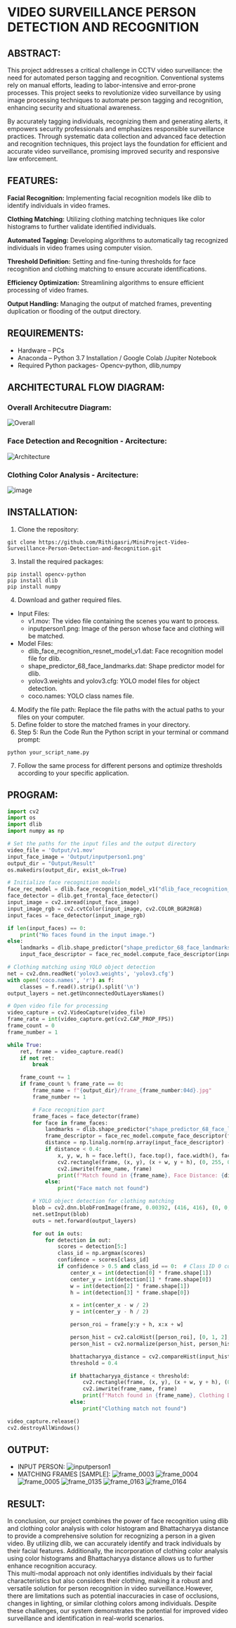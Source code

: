 # VIDEO SURVEILLANCE PERSON DETECTION AND RECOGNITION

## ABSTRACT:
This project addresses a critical challenge in CCTV video surveillance: the need for automated person tagging and recognition. Conventional systems rely on manual efforts, leading to labor-intensive and error-prone processes. This project seeks to revolutionize video surveillance by using image processing techniques to automate person tagging and recognition, enhancing security and situational awareness.<br/>

By accurately tagging individuals, recognizing them and generating alerts, it empowers security professionals and emphasizes responsible surveillance practices. Through systematic data collection and advanced face detection and recognition techniques, this project lays the foundation for efficient and accurate video surveillance, promising improved security and responsive law enforcement.
## FEATURES:
<b>Facial Recognition:</b> 
Implementing facial recognition models like dlib to identify individuals in video frames.

<b>Clothing Matching:</b> 
Utilizing clothing matching techniques like color histograms to further validate identified individuals.

<b>Automated Tagging:</b> 
Developing algorithms to automatically tag recognized individuals in video frames using computer vision.

<b>Threshold Definition:</b>
Setting and fine-tuning thresholds for face recognition and clothing matching to ensure accurate identifications.

<b>Efficiency Optimization:</b> 
Streamlining algorithms to ensure efficient processing of video frames.

<b>Output Handling:</b> 
Managing the output of matched frames, preventing duplication or flooding of the output directory.

## REQUIREMENTS:
* Hardware – PCs
* Anaconda – Python 3.7 Installation / Google Colab /Jupiter Notebook
* Required Python packages- Opencv-python, dlib,numpy

## ARCHITECTURAL FLOW DIAGRAM:
### Overall Architecutre Diagram:
![Overall](https://github.com/Rithigasri/MiniProject-Video-Surveillance-Person-Detection-and-Recognition/assets/93427256/8b458c89-c981-420a-9852-c7c601212489)

### Face Detection and Recognition - Arcitecture:
![Architecture](https://github.com/Rithigasri/MiniProject-Video-Surveillance-Person-Detection-and-Recognition/assets/93427256/12799531-5b65-4c33-819a-b6060e008488)

### Clothing Color Analysis - Arcitecture:
![image](https://github.com/Rithigasri/MiniProject-Video-Surveillance-Person-Detection-and-Recognition/assets/93427256/6a7dab30-9534-4877-9c83-f28b7512b3da)

## INSTALLATION:
1. Clone the repository:
```
git clone https://github.com/Rithigasri/MiniProject-Video-Surveillance-Person-Detection-and-Recognition.git
```
3. Install the required packages:
```
pip install opencv-python
pip install dlib
pip install numpy
```
4. Download and gather required files.
* Input Files:
  - v1.mov: The video file containing the scenes you want to process.
  - inputperson1.png: Image of the person whose face and clothing will be matched.
* Model Files:
  - dlib_face_recognition_resnet_model_v1.dat: Face recognition model file for dlib.
  - shape_predictor_68_face_landmarks.dat: Shape predictor model for dlib.
  - yolov3.weights and yolov3.cfg: YOLO model files for object detection.
  - coco.names: YOLO class names file.
4. Modify the file path:
Replace the file paths with the actual paths to your files on your computer.
5. Define folder to store the matched frames in your directory.
6. Step 5: Run the Code
Run the Python script in your terminal or command prompt:
```
python your_script_name.py
```
7. Follow the same process for different persons and optimize thresholds according to your specific application.

## PROGRAM:
```PYTHON
import cv2
import os
import dlib
import numpy as np

# Set the paths for the input files and the output directory
video_file = 'Output/v1.mov'
input_face_image = 'Output/inputperson1.png'
output_dir = "Output/Result"
os.makedirs(output_dir, exist_ok=True)

# Initialize face recognition models
face_rec_model = dlib.face_recognition_model_v1("dlib_face_recognition_resnet_model_v1/dlib_face_recognition_resnet_model_v1.dat")
face_detector = dlib.get_frontal_face_detector()
input_image = cv2.imread(input_face_image)
input_image_rgb = cv2.cvtColor(input_image, cv2.COLOR_BGR2RGB)
input_faces = face_detector(input_image_rgb)

if len(input_faces) == 0:
    print("No faces found in the input image.")
else:
    landmarks = dlib.shape_predictor("shape_predictor_68_face_landmarks.dat")(input_image_rgb, input_faces[0])
    input_face_descriptor = face_rec_model.compute_face_descriptor(input_image_rgb, landmarks)

# Clothing matching using YOLO object detection
net = cv2.dnn.readNet('yolov3.weights', 'yolov3.cfg')
with open('coco.names', 'r') as f:
    classes = f.read().strip().split('\n')
output_layers = net.getUnconnectedOutLayersNames()

# Open video file for processing
video_capture = cv2.VideoCapture(video_file)
frame_rate = int(video_capture.get(cv2.CAP_PROP_FPS))
frame_count = 0
frame_number = 1

while True:
    ret, frame = video_capture.read()
    if not ret:
        break

    frame_count += 1
    if frame_count % frame_rate == 0:
        frame_name = f"{output_dir}/frame_{frame_number:04d}.jpg"
        frame_number += 1

        # Face recognition part
        frame_faces = face_detector(frame)
        for face in frame_faces:
            landmarks = dlib.shape_predictor("shape_predictor_68_face_landmarks.dat")(frame, face)
            frame_descriptor = face_rec_model.compute_face_descriptor(frame, landmarks)
            distance = np.linalg.norm(np.array(input_face_descriptor) - np.array(frame_descriptor))
            if distance < 0.4:
                x, y, w, h = face.left(), face.top(), face.width(), face.height()
                cv2.rectangle(frame, (x, y), (x + w, y + h), (0, 255, 0), 2)
                cv2.imwrite(frame_name, frame)
                print(f"Match found in {frame_name}, Face Distance: {distance}")
            else:
                print("Face match not found")

        # YOLO object detection for clothing matching
        blob = cv2.dnn.blobFromImage(frame, 0.00392, (416, 416), (0, 0, 0), True, crop=False)
        net.setInput(blob)
        outs = net.forward(output_layers)

        for out in outs:
            for detection in out:
                scores = detection[5:]
                class_id = np.argmax(scores)
                confidence = scores[class_id]
                if confidence > 0.5 and class_id == 0:  # Class ID 0 corresponds to 'person'
                    center_x = int(detection[0] * frame.shape[1])
                    center_y = int(detection[1] * frame.shape[0])
                    w = int(detection[2] * frame.shape[1])
                    h = int(detection[3] * frame.shape[0])

                    x = int(center_x - w / 2)
                    y = int(center_y - h / 2)

                    person_roi = frame[y:y + h, x:x + w]

                    person_hist = cv2.calcHist([person_roi], [0, 1, 2], None, [8, 8, 8], [0, 256, 0, 256, 0, 256])
                    person_hist = cv2.normalize(person_hist, person_hist).flatten()

                    bhattacharyya_distance = cv2.compareHist(input_hist, person_hist, cv2.HISTCMP_BHATTACHARYYA)
                    threshold = 0.4

                    if bhattacharyya_distance < threshold:
                        cv2.rectangle(frame, (x, y), (x + w, y + h), (0, 255, 0), 2)
                        cv2.imwrite(frame_name, frame)
                        print(f"Match found in {frame_name}, Clothing Distance: {bhattacharyya_distance}")
                    else:
                        print("Clothing match not found")

video_capture.release()
cv2.destroyAllWindows()

```
## OUTPUT:
* INPUT PERSON:
![inputperson1](https://github.com/Rithigasri/MiniProject-Video-Surveillance-Person-Detection-and-Recognition/assets/93427256/22bc2250-d210-40db-9896-806b609498e7)
* MATCHING FRAMES [SAMPLE]:
![frame_0003](https://github.com/Rithigasri/MiniProject-Video-Surveillance-Person-Detection-and-Recognition/assets/93427256/6ff51db0-30dc-4ff9-b857-cc15ec36a0b2)
![frame_0004](https://github.com/Rithigasri/MiniProject-Video-Surveillance-Person-Detection-and-Recognition/assets/93427256/63b7bddc-4f4b-4d2e-8cf3-4d6245c4692d)
![frame_0005](https://github.com/Rithigasri/MiniProject-Video-Surveillance-Person-Detection-and-Recognition/assets/93427256/a3e24d95-4e1f-4585-9ab6-4cfcb513c1ce)
![frame_0135](https://github.com/Rithigasri/MiniProject-Video-Surveillance-Person-Detection-and-Recognition/assets/93427256/7b3ce8c2-a0d5-4b96-afc3-1ba60fd2662e)
![frame_0163](https://github.com/Rithigasri/MiniProject-Video-Surveillance-Person-Detection-and-Recognition/assets/93427256/c0fde9e9-bb10-48f6-98f8-a85b14de0d0f)
![frame_0164](https://github.com/Rithigasri/MiniProject-Video-Surveillance-Person-Detection-and-Recognition/assets/93427256/b758349a-bf06-4e9d-8f5e-54e432cd7d50)

## RESULT:
In conclusion, our project combines the power of face recognition using dlib and clothing color analysis with color histogram and Bhattacharyya distance to provide a comprehensive solution for recognizing a person in a given video. By utilizing dlib, we can accurately identify and track individuals by their facial features. Additionally, the incorporation of clothing color analysis using color histograms and Bhattacharyya distance allows us to further enhance recognition accuracy.<br/>
This multi-modal approach not only identifies individuals by their facial characteristics but also considers their clothing, making it a robust and versatile solution for person recognition in video surveillance.However, there are limitations such as potential inaccuracies in case of occlusions, changes in lighting, or similar clothing colors among individuals. Despite these challenges, our system demonstrates the potential for improved video surveillance and identification in real-world scenarios.


